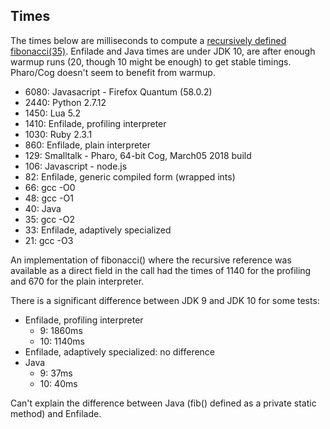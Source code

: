 ## Times

The times below are milliseconds to compute a [recursively defined fibonacci(35)](code-examples.md).
Enfilade and Java times are under JDK 10, are after enough warmup runs (20,
though 10 might be enough) to get stable timings. Pharo/Cog doesn't seem to
benefit from warmup.

* 6080: Javasacript - Firefox Quantum (58.0.2)
* 2440: Python 2.7.12
* 1450: Lua 5.2
* 1410: Enfilade, profiling interpreter
* 1030: Ruby 2.3.1
* 860: Enfilade, plain interpreter
* 129: Smalltalk - Pharo, 64-bit Cog, March05 2018 build
* 106: Javascript - node.js
* 82: Enfilade, generic compiled form (wrapped ints)
* 66: gcc -O0
* 48: gcc -O1
* 40: Java
* 35: gcc -O2
* 33: Enfilade, adaptively specialized 
* 21: gcc -O3

An implementation of fibonacci() where the recursive reference was available as a direct
field in the call had the times of 1140 for the profiling and 670 for the plain
interpreter.

There is a significant difference between JDK 9 and JDK 10 for some tests:

* Enfilade, profiling interpreter
  * 9: 1860ms
  * 10: 1140ms 
* Enfilade, adaptively specialized: no difference
* Java
  * 9: 37ms
  * 10: 40ms

Can't explain the difference between Java (fib() defined as a private static
method) and Enfilade.
